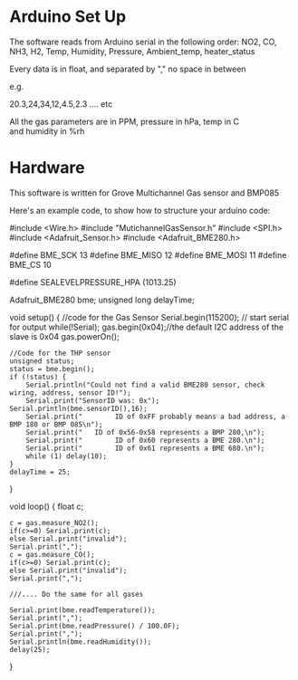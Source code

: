 # Arduino Set Up
The software reads from Arduino serial in the following order:
NO2, CO, NH3, H2, Temp, Humidity, Pressure, Ambient_temp, heater_status

Every data is in float, and separated by "," no space in between

e.g. 

20.3,24,34,12,4.5,2.3  .... etc

All the gas parameters are in PPM, pressure in hPa, temp in C and humidity in %rh

# Hardware

This software is written for Grove Multichannel Gas sensor and BMP085

Here's an example code, to show how to structure your arduino code:

#include <Wire.h>
#include "MutichannelGasSensor.h"
#include <SPI.h>
#include <Adafruit_Sensor.h>
#include <Adafruit_BME280.h>


#define BME_SCK 13
#define BME_MISO 12
#define BME_MOSI 11
#define BME_CS 10
 
#define SEALEVELPRESSURE_HPA (1013.25)


Adafruit_BME280 bme;
unsigned long delayTime;

void setup() {
    //code for the Gas Sensor
    Serial.begin(115200);  // start serial for output
    while(!Serial); 
    gas.begin(0x04);//the default I2C address of the slave is 0x04
    gas.powerOn();

    //Code for the THP sensor
    unsigned status;
    status = bme.begin(); 
    if (!status) {
        Serial.println("Could not find a valid BME280 sensor, check wiring, address, sensor ID!");
        Serial.print("SensorID was: 0x"); Serial.println(bme.sensorID(),16);
        Serial.print("        ID of 0xFF probably means a bad address, a BMP 180 or BMP 085\n");
        Serial.print("   ID of 0x56-0x58 represents a BMP 280,\n");
        Serial.print("        ID of 0x60 represents a BME 280.\n");
        Serial.print("        ID of 0x61 represents a BME 680.\n");
        while (1) delay(10);
    }
    delayTime = 25;

}

void loop() {
  float c;

    c = gas.measure_NO2();
    if(c>=0) Serial.print(c);
    else Serial.print("invalid");
    Serial.print(",");
    c = gas.measure_CO();
    if(c>=0) Serial.print(c);
    else Serial.print("invalid");
    Serial.print(",");

    ///.... Do the same for all gases
    
    Serial.print(bme.readTemperature());
    Serial.print(",");
    Serial.print(bme.readPressure() / 100.0F);
    Serial.print(",");
    Serial.println(bme.readHumidity());
    delay(25);

}


